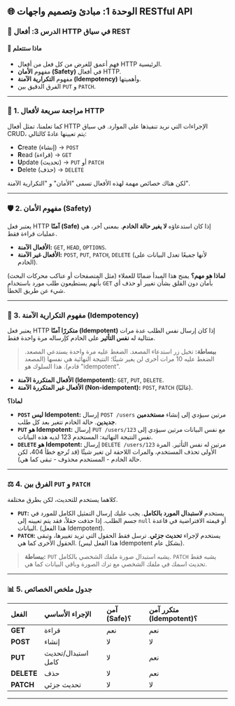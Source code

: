 ## 🌐 الوحدة 1: مبادئ وتصميم واجهات RESTful API

### 📘 الدرس 3: أفعال HTTP في سياق REST

#### 🧠 **ماذا ستتعلم**
* فهم أعمق للغرض من كل فعل من أفعال HTTP الرئيسية.
* مفهوم **الأمان (Safety)** في أفعال HTTP.
* مفهوم **التكرارية الآمنة (Idempotency)** وأهميتها.
* الفرق الدقيق بين `PUT` و `PATCH`.

---
### 📝 1. مراجعة سريعة لأفعال HTTP
كما تعلمنا، تمثل أفعال HTTP الإجراءات التي نريد تنفيذها على الموارد. في سياق CRUD، يتم تعيينها عادةً كالتالي:
* **C**reate (إنشاء) → `POST`
* **R**ead (قراءة) → `GET`
* **U**pdate (تحديث) → `PUT` أو `PATCH`
* **D**elete (حذف) → `DELETE`

لكن هناك خصائص مهمة لهذه الأفعال تسمى "الأمان" و "التكرارية الآمنة".

---
### 🛡️ 2. مفهوم الأمان (Safety)
يعتبر فعل HTTP **آمنًا (Safe)** إذا كان استدعاؤه **لا يغير حالة الخادم**. بمعنى آخر، هي عمليات قراءة فقط.

* **الأفعال الآمنة:** `GET`, `HEAD`, `OPTIONS`.
* **الأفعال غير الآمنة:** `POST`, `PUT`, `PATCH`, `DELETE` (لأنها جميعًا تعدل البيانات على الخادم).

**لماذا هو مهم؟** يمنح هذا المبدأ ضمانًا للعملاء (مثل المتصفحات أو عناكب محركات البحث) بأنهم يستطيعون طلب مورد باستخدام `GET` بأمان دون القلق بشأن تغيير أو حذف أي شيء عن طريق الخطأ.

---
### 🔄 3. مفهوم التكرارية الآمنة (Idempotency)
يعتبر فعل HTTP **متكررًا آمنًا (Idempotent)** إذا كان إرسال نفس الطلب عدة مرات متتالية له **نفس التأثير** على الخادم كإرساله مرة واحدة فقط.

> **ببساطة:** تخيل زر استدعاء المصعد. الضغط عليه مرة واحدة يستدعي المصعد. الضغط عليه 10 مرات أخرى لن يغير شيئًا؛ النتيجة النهائية هي نفسها (المصعد قادم). هذا السلوك هو "idempotent".

* **الأفعال المتكررة الآمنة (Idempotent):** `GET`, `PUT`, `DELETE`.
* **الأفعال غير المتكررة الآمنة (Non-idempotent):** `POST`, `PATCH` (غالبًا).

**لماذا؟**
* **`POST` ليس Idempotent:** إرسال `POST /users` مرتين سيؤدي إلى إنشاء **مستخدمين جديدين**. حالة الخادم تتغير بعد كل طلب.
* **`PUT` هو Idempotent:** إرسال `PUT /users/123` مع نفس البيانات مرتين سيؤدي إلى نفس النتيجة النهائية: المستخدم 123 لديه هذه البيانات.
* **`DELETE` هو Idempotent:** إرسال `DELETE /users/123` مرتين له نفس التأثير. المرة الأولى تحذف المستخدم، والمرات اللاحقة لن تغير شيئًا (قد تُرجع خطأ 404، لكن حالة الخادم - المستخدم محذوف - تبقى كما هي).

---
### ⚖️ 4. الفرق بين `PUT` و `PATCH`
كلاهما يستخدم للتحديث، لكن بطرق مختلفة.
* **`PUT`:** يستخدم **لاستبدال المورد بالكامل**. يجب عليك إرسال التمثيل الكامل للمورد في جسم الطلب. إذا حذفت حقلاً، فقد يتم تعيينه إلى `null` أو قيمته الافتراضية في قاعدة البيانات. (هذا الفعل Idempotent).
* **`PATCH`:** يستخدم لإجراء **تحديث جزئي**. ترسل فقط الحقول التي تريد تغييرها، وتبقى الحقول الأخرى كما هي. (هذا الفعل ليس Idempotent بشكل عام).

> **ببساطة:** `PUT` يشبه استبدال صورة ملفك الشخصي بالكامل. `PATCH` يشبه فقط تحديث اسمك في ملفك الشخصي مع ترك الصورة وباقي البيانات كما هي.

---
### 📊 5. جدول ملخص الخصائص

| الفعل | الإجراء الأساسي | آمن (Safe)؟ | متكرر آمن (Idempotent)؟ |
| :--- | :--- | :--- | :--- |
| **GET** | قراءة | نعم | نعم |
| **POST** | إنشاء | لا | لا |
| **PUT** | استبدال/تحديث كامل| لا | نعم |
| **DELETE** | حذف | لا | نعم |
| **PATCH** | تحديث جزئي | لا | لا |

---
